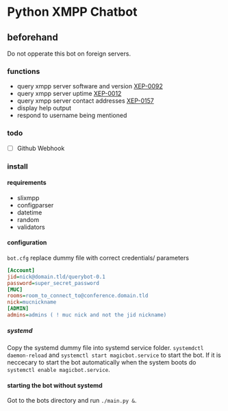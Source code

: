 # Python XMPP Chatbot

## beforehand
Do not opperate this bot on foreign servers.

### functions
- query xmpp server software and version [XEP-0092](https://xmpp.org/extensions/xep-0092.html)
- query xmpp server uptime [XEP-0012](https://xmpp.org/extensions/xep-0012.html)
- query xmpp server contact addresses [XEP-0157](https://xmpp.org/extensions/xep-0157.html)
- display help output
- respond to username being mentioned

### todo
- [ ] Github Webhook

### install
#### requirements
- slixmpp
- configparser
- datetime
- random
- validators

#### configuration
`bot.cfg` replace dummy file with correct credentials/ parameters
````cfg
[Account]
jid=nick@domain.tld/querybot-0.1
password=super_secret_password
[MUC]
rooms=room_to_connect_to@conference.domain.tld
nick=mucnickname
[ADMIN]
admins=admins ( ! muc nick and not the jid nickname)
````

##### systemd
Copy the systemd dummy file into systemd service folder.
`systemdctl daemon-reload` and `systemctl start magicbot.service` to start the bot.
If it is neccecary to start the bot automatically when the system boots do `systemctl enable magicbot.service`.

#### starting the bot without systemd
Got to the bots directory and run `./main.py &`.